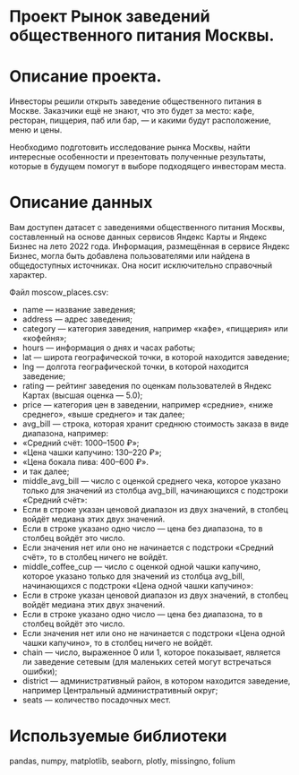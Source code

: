 # Проект Рынок заведений общественного питания Москвы. 

# Описание проекта.

Инвесторы решили открыть заведение общественного питания в Москве. Заказчики ещё не знают, что это будет за место: кафе, ресторан, пиццерия, паб или бар, — и какими будут расположение, меню и цены.<br>

Необходимо подготовить исследование рынка Москвы, найти интересные особенности и презентовать полученные результаты, которые в будущем помогут в выборе подходящего инвесторам места.<br>

# Описание данных

Вам доступен датасет с заведениями общественного питания Москвы, составленный на основе данных сервисов Яндекс Карты и Яндекс Бизнес на лето 2022 года. Информация, размещённая в сервисе Яндекс Бизнес, могла быть добавлена пользователями или найдена в общедоступных источниках. Она носит исключительно справочный характер.<br>

Файл moscow_places.csv:<br>
- name — название заведения;
- address — адрес заведения;
- category — категория заведения, например «кафе», «пиццерия» или «кофейня»;
- hours — информация о днях и часах работы;
- lat — широта географической точки, в которой находится заведение;
- lng — долгота географической точки, в которой находится заведение;
- rating — рейтинг заведения по оценкам пользователей в Яндекс Картах (высшая оценка — 5.0);
- price — категория цен в заведении, например «средние», «ниже среднего», «выше среднего» и так далее;
- avg_bill — строка, которая хранит среднюю стоимость заказа в виде диапазона, например:
- «Средний счёт: 1000–1500 ₽»;
- «Цена чашки капучино: 130–220 ₽»;
- «Цена бокала пива: 400–600 ₽».
- и так далее;
- middle_avg_bill — число с оценкой среднего чека, которое указано только для значений из столбца avg_bill, начинающихся с подстроки «Средний счёт»:
- Если в строке указан ценовой диапазон из двух значений, в столбец войдёт медиана этих двух значений.
- Если в строке указано одно число — цена без диапазона, то в столбец войдёт это число.
- Если значения нет или оно не начинается с подстроки «Средний счёт», то в столбец ничего не войдёт.
- middle_coffee_cup — число с оценкой одной чашки капучино, которое указано только для значений из столбца avg_bill, начинающихся с подстроки «Цена одной чашки капучино»:
- Если в строке указан ценовой диапазон из двух значений, в столбец войдёт медиана этих двух значений.
- Если в строке указано одно число — цена без диапазона, то в столбец войдёт это число.
- Если значения нет или оно не начинается с подстроки «Цена одной чашки капучино», то в столбец ничего не войдёт.
- chain — число, выраженное 0 или 1, которое показывает, является ли заведение сетевым (для маленьких сетей могут встречаться ошибки);
- district — административный район, в котором находится заведение, например Центральный административный округ;
- seats — количество посадочных мест.
# Используемые библиотеки
pandas, numpy, matplotlib, seaborn, plotly, missingno, folium
